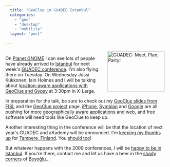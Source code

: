 ```yaml
---
  title: "GeoClue in GUADEC Istanbul"
  categories: 
    - "geo"
    - "desktop"
    - "mobility"
  layout: "post"

---
```

<p>
<a href="https://s3.eu-central-1.amazonaws.com/bergie-iki-fi/guadec-jumping.png"><img src="https://s3.eu-central-1.amazonaws.com/bergie-iki-fi/guadec-jumping-tm.jpg" height="125" width="178" border="0" align="right" hspace="8" vspace="4" alt="GUADEC: Meet, Plan, Party!" title="GUADEC: Meet, Plan, Party!" /></a>
<br />On <a href="http://planet.gnome.org/">Planet GNOME</a> I can see lots of people have already arrived to <a href="http://en.wikipedia.org/wiki/Istanbul">Istanbul</a> for next week's <a href="http://guadec.expectnation.com/public/content/main">GUADEC conference</a>. I'm also flying there on Tuesday. On Wednesday Jussi Kukkonen, Iain Holmes and I will be talking about l<a href="http://guadec.expectnation.com/guadec08/public/schedule/detail/32">ocation-aware applications with GeoClue and Gypsy</a> at 3:30pm in X-Large.
</p><p>
In preparation for the talk, be sure to check out my <a href="http://www.slideshare.net/bergie/geoclue-geoinformation-framework/">GeoClue slides from FISL</a> and the <a href="http://geoclue.freedesktop.org/">GeoClue project</a> page. <a href="http://lifehacker.com/395171/how-your-location+aware-iphone-will-change-your-life">iPhone</a>, <a href="http://www.symbian.com/developer/techlib/v9.2docs/doc_source/guide/Location-Based-Services-subsystem-guide/Public/LocationAcquisition/HowTo_LocationAPI_GetLocation.html">Symbian</a> and <a href="http://code.google.com/p/gears/wiki/GeolocationAPI">Google</a> are all pushing for <a href="http://bergie.iki.fi/blog/iphone-geoclue_and_making_mobile_devices_location-aware/">more geographically aware applications</a> and <a href="http://azarask.in/blog/post/firefox-geolocation-js-library/">web</a>, and free software will need tools like GeoClue to keep up.
</p><p>
Another interesting thing in the conference will be that the location of next year's GUADEC and aKademy will be announced. I'm <a href="http://www.facebook.com/group.php?gid=17160749703">keeping my thumbs up</a> for <a href="http://www.coss.fi/web/coss/news?p_p_id=86">Tampere, Finland</a>. You <a href="http://www.facebook.com/group.php?gid=17160749703">should too</a>!
</p><p>
But whatever happens with the 2009 conferences, I will be <a href="http://flickr.com/photos/bergie/sets/72157604356399486/">happy to be in Istanbul</a>. If you're there, contact me and let us have a beer in the <a href="http://flickr.com/photos/bergie/987991479/in/set-72157601177213555/">shady corners</a> of <a href="http://en.wikipedia.org/wiki/Beyo%C4%9Flu">Beyoğlu</a>...
</p>
